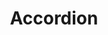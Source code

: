 ---
layout: pattern.njk
key: accordion-legacy_en
title: Accordion
parent: components-legacy_en
image: legacy/overview/accordion.webp
keywords: 
order: 10
---